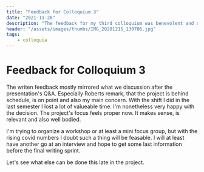 ```yaml
---
title: "Feedback for Colloquium 3"
date: "2021-11-26"
description: "The feedback for my third colloquium was benevolent and on point."
header: "/assets/images/thumbs/IMG_20201215_130706.jpg"
tags:
    - colloquia
---
```

# Feedback for Colloquium 3
The writen feedback mostly mirrored what we discussion after the presentation's Q&A. Especially Roberts remark, that the project is behind schedule, is on point and also my main concern. With the shift I did in the last semester I lost a lot of valueable time. I'm nonetheless very happy with the decision. The project's focus feels proper now. It makes sense, is relevant and also well bodied.

I'm trying to organize a workshop or at least a mini focus group, but with the rising covid numbers I doubt such a thing will be feasable. I will at least have another go at an interview and hope to get some last information before the final writing sprint.

Let's see what else can be done this late in the project.